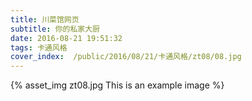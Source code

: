 ```yaml
---
title: 川菜馆网页
subtitle: 你的私家大厨
date: 2016-08-21 19:51:32
tags: 卡通风格
cover_index:  /public/2016/08/21/卡通风格/zt08/08.jpg
---
```



{% asset_img zt08.jpg This is an example image %}
